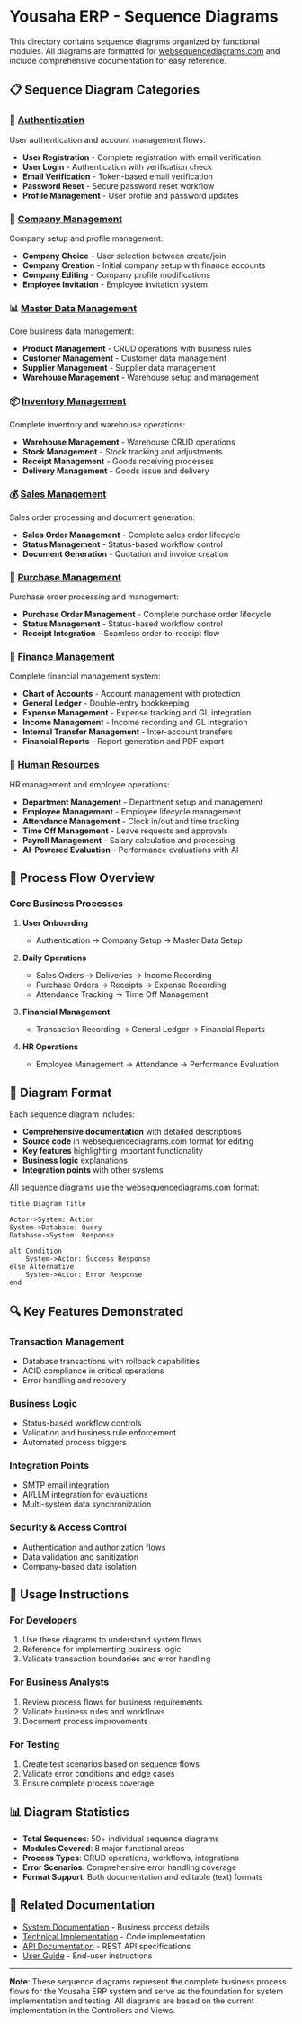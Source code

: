 # Yousaha ERP - Sequence Diagrams

This directory contains sequence diagrams organized by functional modules. All diagrams are formatted for [websequencediagrams.com](https://www.websequencediagrams.com/) and include comprehensive documentation for easy reference.

## 📋 Sequence Diagram Categories

### 🔐 [Authentication](authentication.md)
User authentication and account management flows:
- **User Registration** - Complete registration with email verification
- **User Login** - Authentication with verification check
- **Email Verification** - Token-based email verification
- **Password Reset** - Secure password reset workflow
- **Profile Management** - User profile and password updates

### 🏢 [Company Management](company-management.md)
Company setup and profile management:
- **Company Choice** - User selection between create/join
- **Company Creation** - Initial company setup with finance accounts
- **Company Editing** - Company profile modifications
- **Employee Invitation** - Employee invitation system

### 📊 [Master Data Management](master-data.md)
Core business data management:
- **Product Management** - CRUD operations with business rules
- **Customer Management** - Customer data management
- **Supplier Management** - Supplier data management
- **Warehouse Management** - Warehouse setup and management

### 📦 [Inventory Management](inventory-management.md)
Complete inventory and warehouse operations:
- **Warehouse Management** - Warehouse CRUD operations
- **Stock Management** - Stock tracking and adjustments
- **Receipt Management** - Goods receiving processes
- **Delivery Management** - Goods issue and delivery

### 💰 [Sales Management](sales-management.md)
Sales order processing and document generation:
- **Sales Order Management** - Complete sales order lifecycle
- **Status Management** - Status-based workflow control
- **Document Generation** - Quotation and invoice creation

### 🛒 [Purchase Management](purchase-management.md)
Purchase order processing and management:
- **Purchase Order Management** - Complete purchase order lifecycle
- **Status Management** - Status-based workflow control
- **Receipt Integration** - Seamless order-to-receipt flow

### 💼 [Finance Management](finance-management.md)
Complete financial management system:
- **Chart of Accounts** - Account management with protection
- **General Ledger** - Double-entry bookkeeping
- **Expense Management** - Expense tracking and GL integration
- **Income Management** - Income recording and GL integration
- **Internal Transfer Management** - Inter-account transfers
- **Financial Reports** - Report generation and PDF export

### 👥 [Human Resources](human-resources.md)
HR management and employee operations:
- **Department Management** - Department setup and management
- **Employee Management** - Employee lifecycle management
- **Attendance Management** - Clock in/out and time tracking
- **Time Off Management** - Leave requests and approvals
- **Payroll Management** - Salary calculation and processing
- **AI-Powered Evaluation** - Performance evaluations with AI

## 🔄 Process Flow Overview

### Core Business Processes

1. **User Onboarding**
   - Authentication → Company Setup → Master Data Setup

2. **Daily Operations**
   - Sales Orders → Deliveries → Income Recording
   - Purchase Orders → Receipts → Expense Recording
   - Attendance Tracking → Time Off Management

3. **Financial Management**
   - Transaction Recording → General Ledger → Financial Reports

4. **HR Operations**
   - Employee Management → Attendance → Performance Evaluation

## 📝 Diagram Format

Each sequence diagram includes:
- **Comprehensive documentation** with detailed descriptions
- **Source code** in websequencediagrams.com format for editing
- **Key features** highlighting important functionality
- **Business logic** explanations
- **Integration points** with other systems

All sequence diagrams use the websequencediagrams.com format:
```
title Diagram Title

Actor->System: Action
System->Database: Query
Database->System: Response

alt Condition
    System->Actor: Success Response
else Alternative
    System->Actor: Error Response
end
```

## 🔍 Key Features Demonstrated

### Transaction Management
- Database transactions with rollback capabilities
- ACID compliance in critical operations
- Error handling and recovery

### Business Logic
- Status-based workflow controls
- Validation and business rule enforcement
- Automated process triggers

### Integration Points
- SMTP email integration
- AI/LLM integration for evaluations
- Multi-system data synchronization

### Security & Access Control
- Authentication and authorization flows
- Data validation and sanitization
- Company-based data isolation

## 🚀 Usage Instructions

### For Developers
1. Use these diagrams to understand system flows
2. Reference for implementing business logic
3. Validate transaction boundaries and error handling

### For Business Analysts
1. Review process flows for business requirements
2. Validate business rules and workflows
3. Document process improvements

### For Testing
1. Create test scenarios based on sequence flows
2. Validate error conditions and edge cases
3. Ensure complete process coverage

## 📊 Diagram Statistics

- **Total Sequences**: 50+ individual sequence diagrams
- **Modules Covered**: 8 major functional areas  
- **Process Types**: CRUD operations, workflows, integrations
- **Error Scenarios**: Comprehensive error handling coverage
- **Format Support**: Both documentation and editable (text) formats

## 🔗 Related Documentation

- [System Documentation](../SYSTEM_DOCUMENTATION.md) - Business process details
- [Technical Implementation](../TECHNICAL_IMPLEMENTATION.md) - Code implementation
- [API Documentation](../API_DOCUMENTATION.md) - REST API specifications
- [User Guide](../USER_GUIDE.md) - End-user instructions

---

**Note**: These sequence diagrams represent the complete business process flows for the Yousaha ERP system and serve as the foundation for system implementation and testing. All diagrams are based on the current implementation in the Controllers and Views.
